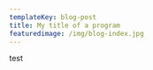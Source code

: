 ```yaml
---
templateKey: blog-post
title: My title of a program
featuredimage: /img/blog-index.jpg
---
```

t﻿est